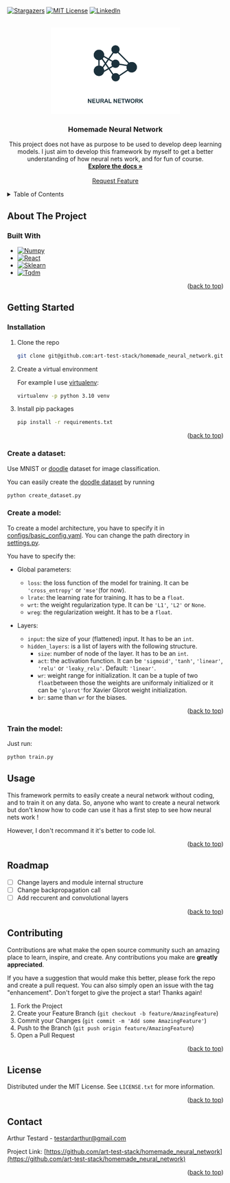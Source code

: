 <!-- Improved compatibility of back to top link: See: https://github.com/othneildrew/Best-README-Template/pull/73 -->
<a id="readme-top"></a>

[![Stargazers][stars-shield]][stars-url]
[![MIT License][license-shield]][license-url]
[![LinkedIn][linkedin-shield]](https://www.linkedin.com/in/arthur-testard/)


<!-- PROJECT LOGO -->
<br />
<div align="center">
  <a href="https://github.com/art-test-stack/homemade_neural_network">
    <img src="rsc/logo.jpg" alt="Logo" height="200">
  </a>

<h3 align="center">Homemade Neural Network</h3>

  <p align="center">
    This project does not have as purpose to be used to develop deep learning models. I just aim to develop this framework by myself to get a better understanding of how neural nets work, and for fun of course.
    <br />
    <a href="https://github.com/art-test-stack/homemade_neural_network"><strong>Explore the docs »</strong></a>
    <br />
    <br />
    <!-- <a href="https://github.com/art-test-stack/homemade_neural_network">View Demo</a>
    ·
    <a href="https://github.com/art-test-stack/homemade_neural_network/issues/new?labels=bug&template=bug-report---.md">Report Bug</a>
    · -->
    <a href="https://github.com/art-test-stack/homemade_neural_network/issues/new?labels=enhancement&template=feature-request---.md">Request Feature</a>
  </p>
</div>



<!-- TABLE OF CONTENTS -->
<details>
  <summary>Table of Contents</summary>
  <ol>
    <li>
      <a href="#about-the-project">About The Project</a>
      <ul>
        <li><a href="#built-with">Built With</a></li>
      </ul>
    </li>
    <li>
      <a href="#getting-started">Getting Started</a>
      <ul>
        <li><a href="#prerequisites">Prerequisites</a></li>
        <li><a href="#installation">Installation</a></li>
      </ul>
    </li>
    <li><a href="#usage">Usage</a></li>
    <li><a href="#roadmap">Roadmap</a></li>
    <li><a href="#contributing">Contributing</a></li>
    <li><a href="#license">License</a></li>
    <li><a href="#contact">Contact</a></li>
    <li><a href="#acknowledgments">Acknowledgments</a></li>
  </ol>
</details>



<!-- ABOUT THE PROJECT -->
## About The Project

<!-- [![Product Name Screen Shot][product-screenshot]](https://example.com) -->

### Built With

* [![Numpy][Numpy]][Numpy-url]
* [![React][Matplotlib]][Matplotlib-url]
* [![Sklearn][Sklearn]][Sklearn-url]
* [![Tqdm][Tqdm]][Tqdm-url]

<p align="right">(<a href="#readme-top">back to top</a>)</p>


<!-- GETTING STARTED -->
## Getting Started

### Installation

1. Clone the repo
   ```sh
   git clone git@github.com:art-test-stack/homemade_neural_network.git
   ```
2. Create a virtual environment
    
    For example I use [virtualenv](https://virtualenv.pypa.io/en/latest/):
   ```sh
   virtualenv -p python 3.10 venv
   ```
3. Install pip packages
   ```sh
   pip install -r requirements.txt
   ```

<p align="right">(<a href="#readme-top">back to top</a>)</p>


### Create a dataset:

Use MNIST or [doodle](datasets/doodle.py) dataset for image classification. 

You can easily create the [doodle dataset](datasets/doodle.py) by running 
```bash
python create_dataset.py
```

### Create a model:

To create a model architecture, you have to specify it in [configs/basic_config.yaml](configs/basic_config.yaml). You can change the path directory in [settings.py](configs/settings.py).

You have to specify the:

- Global parameters:
    - ```loss```: the loss function of the model for training. It can be ```'cross_entropy'``` or ```'mse'```(for now).
    - ```lrate```: the learning rate for training. It has to be a ```float```.
    - ```wrt```: the weight regularization type. It can be ```'L1'```, ```'L2'``` or ```None```.
    - ```wreg```: the regularization weight. It has to be a ```float```.

- Layers:
    - ```input```: the size of your (flattened) input. It has to be an ```int```.
    - ```hidden_layers```: is a list of layers with the following structure. 
        - ```size```: number of node of the layer. It has to be an ```int```.
        - ```act```: the activation function. It can be ```'sigmoid'```, ```'tanh'```, ```'linear'```, ```'relu'``` or ```'leaky_relu'```. Default: ```'linear'```.
        - ```wr```: weight range for initialization. It can be a tuple of two ```float```between those the weights are uniformaly initialized or it can be ```'glorot'```for Xavier Glorot weight initialization.
        - ```br```: same than ```wr``` for the biases.

<p align="right">(<a href="#readme-top">back to top</a>)</p>

### Train the model:

Just run:

```bash
python train.py
```

## Usage

This framework permits to easily create a neural network without coding, and to train it on any data. So, anyone who want to create a neural network but don't know how to code can use it has a first step to see how neural nets work !

However, I don't recommand it it's better to code lol.

<p align="right">(<a href="#readme-top">back to top</a>)</p>


<!-- ROADMAP -->
## Roadmap

- [ ] Change layers and module internal structure
- [ ] Change backpropagation call
- [ ] Add reccurent and convolutional layers

<!-- See the [open issues](https://github.com/art-test-stack/homemade_neural_network/issues) for a full list of proposed features (and known issues). -->

<p align="right">(<a href="#readme-top">back to top</a>)</p>



<!-- CONTRIBUTING -->
## Contributing

Contributions are what make the open source community such an amazing place to learn, inspire, and create. Any contributions you make are **greatly appreciated**.

If you have a suggestion that would make this better, please fork the repo and create a pull request. You can also simply open an issue with the tag "enhancement".
Don't forget to give the project a star! Thanks again!

1. Fork the Project
2. Create your Feature Branch (`git checkout -b feature/AmazingFeature`)
3. Commit your Changes (`git commit -m 'Add some AmazingFeature'`)
4. Push to the Branch (`git push origin feature/AmazingFeature`)
5. Open a Pull Request

<p align="right">(<a href="#readme-top">back to top</a>)</p>



<!-- LICENSE -->
## License

Distributed under the MIT License. See `LICENSE.txt` for more information.

<p align="right">(<a href="#readme-top">back to top</a>)</p>



<!-- CONTACT -->
## Contact

Arthur Testard - testardarthur@gmail.com

Project Link: [https://github.com/art-test-stack/homemade_neural_network](https://github.com/art-test-stack/homemade_neural_network)

<p align="right">(<a href="#readme-top">back to top</a>)</p>



<!-- ACKNOWLEDGMENTS
## Acknowledgments

* []()
* []()
* []() 

<p align="right">(<a href="#readme-top">back to top</a>)</p> -->



<!-- MARKDOWN LINKS & IMAGES -->
[contributors-shield]: https://img.shields.io/github/contributors/art-test-stack/homemade_neural_network.svg?style=for-the-badge
[contributors-url]: https://github.com/art-test-stack/homemade_neural_network/graphs/contributors
[forks-shield]: https://img.shields.io/github/forks/art-test-stack/homemade_neural_network.svg?style=for-the-badge
[forks-url]: https://github.com/art-test-stack/homemade_neural_network/network/members
[stars-shield]: https://img.shields.io/github/stars/art-test-stack/homemade_neural_network.svg?style=for-the-badge
[stars-url]: https://github.com/art-test-stack/homemade_neural_network/stargazers
[issues-shield]: https://img.shields.io/github/issues/art-test-stack/homemade_neural_network.svg?style=for-the-badge
[issues-url]: https://github.com/art-test-stack/homemade_neural_network/issues
[license-shield]: https://img.shields.io/github/license/art-test-stack/homemade_neural_network.svg?style=for-the-badge
[license-url]: https://github.com/art-test-stack/homemade_neural_network/blob/master/LICENSE.txt
[linkedin-shield]: https://img.shields.io/badge/-LinkedIn-black.svg?style=for-the-badge&logo=linkedin&colorB=555
[linkedin-url]: https://linkedin.com/in/arthur-testard
[product-screenshot]: images/screenshot.png
[Numpy]: https://img.shields.io/badge/numpy-000000?style=for-the-badge&logo=nextdotjs&logoColor=white
[Numpy-url]: https://numpy.org/
[Sklearn]: https://img.shields.io/badge/scikit--learn-%23F7931E.svg?style=for-the-badge&logo=scikit-learn&logoColor=white
[Sklearn-url]: https://scikit-learn.org/stable/
[Matplotlib]: https://img.shields.io/badge/Matplotlib-20232A?style=for-the-badge&logo=react&logoColor=61DAFB
[Matplotlib-url]: https://matplotlib.org/
[Tqdm]: https://img.shields.io/badge/tqdm-35495E?style=for-the-badge
[Tqdm-url]: https://tqdm.github.io/
